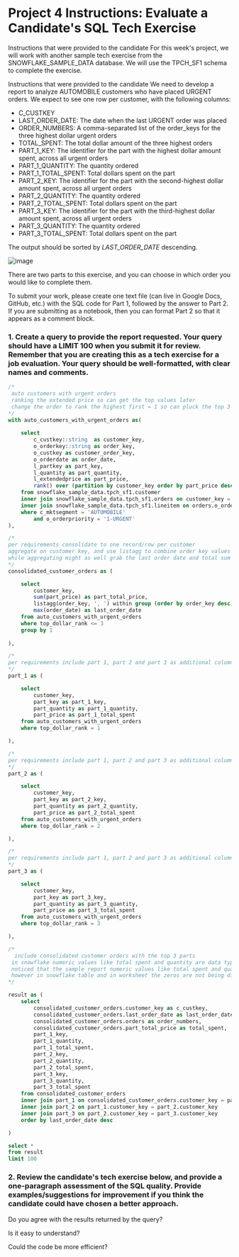 # Project 4 Instructions: Evaluate a Candidate's SQL Tech Exercise
Instructions that were provided to the candidate
For this week's project, we will work with another sample tech exercise from the SNOWFLAKE_SAMPLE_DATA database. We will use the TPCH_SF1 schema to complete the exercise.

Instructions that were provided to the candidate
We need to develop a report to analyze AUTOMOBILE customers who have placed URGENT orders. We expect to see one row per customer, with the following columns:

* C_CUSTKEY
* LAST_ORDER_DATE: The date when the last URGENT order was placed
* ORDER_NUMBERS: A comma-separated list of the order_keys for the three highest dollar urgent orders
* TOTAL_SPENT: The total dollar amount of the three highest orders
* PART_1_KEY: The identifier for the part with the highest dollar amount spent, across all urgent orders 
* PART_1_QUANTITY: The quantity ordered
* PART_1_TOTAL_SPENT: Total dollars spent on the part 
* PART_2_KEY: The identifier for the part with the second-highest dollar amount spent, across all urgent orders  
* PART_2_QUANTITY: The quantity ordered
* PART_2_TOTAL_SPENT: Total dollars spent on the part 
* PART_3_KEY: The identifier for the part with the third-highest dollar amount spent, across all urgent orders 
* PART_3_QUANTITY: The quantity ordered
* PART_3_TOTAL_SPENT: Total dollars spent on the part 

The output should be sorted by *LAST_ORDER_DATE* descending.

![image](https://user-images.githubusercontent.com/8420258/221325864-028914d7-2c05-4314-a7a0-b3159eb06d4a.png)


There are two parts to this exercise, and you can choose in which order you would like to complete them.  

To submit your work, please create one text file (can live in Google Docs, GitHub, etc.) with the SQL code for Part 1, followed by the answer to Part 2. If you are submitting as a notebook, then you can format Part 2 so that it appears as a comment block.

### 1. Create a query to provide the report requested. Your query should have a LIMIT 100 when you submit it for review. Remember that you are creating this as a tech exercise for a job evaluation. Your query should be well-formatted, with clear names and comments.

``` sql
/*
 auto customers with urgent orders
 ranking the extended price so can get the top values later
 change the order to rank the highest first = 1 so can pluck the top 3
*/
with auto_customers_with_urgent_orders as(
	
    select 
        c_custkey::string  as customer_key,
        o_orderkey::string as order_key,  
        o_custkey as customer_order_key,
        o_orderdate as order_date,
        l_partkey as part_key,
        l_quantity as part_quantity,
        l_extendedprice as part_price,
        rank() over (partition by customer_key order by part_price desc) as top_dollar_rank
    from snowflake_sample_data.tpch_sf1.customer
    inner join snowflake_sample_data.tpch_sf1.orders on customer_key = customer_order_key
    inner join snowflake_sample_data.tpch_sf1.lineitem on orders.o_orderkey = lineitem.l_orderkey
    where c_mktsegment = 'AUTOMOBILE'
        and o_orderpriority = '1-URGENT'
),

/*
per requirements consolidate to one record/row per customer
aggregate on customer key, and use listagg to combine order key values into a comma seperated list
while aggregating might as well grab the last order date and total sum on parts
*/
consolidated_customer_orders as (

	select 
    	customer_key,
        sum(part_price) as part_total_price,
        listagg(order_key, ', ') within group (order by order_key desc) as orders,
		max(order_date) as last_order_date
	from auto_customers_with_urgent_orders
    where top_dollar_rank <= 3
    group by 1
   	
),

/* 
per requirements include part 1, part 2 and part 3 as additional columns
*/
part_1 as (

    select 
        customer_key,
        part_key as part_1_key,
        part_quantity as part_1_quantity,
        part_price as part_1_total_spent
    from auto_customers_with_urgent_orders
    where top_dollar_rank = 1

),

/* 
per requirements include part 1, part 2 and part 3 as additional columns
*/
part_2 as (

    select 
        customer_key,
        part_key as part_2_key,
        part_quantity as part_2_quantity,
        part_price as part_2_total_spent
    from auto_customers_with_urgent_orders
    where top_dollar_rank = 2

),

/* 
per requirements include part 1, part 2 and part 3 as additional columns
*/
part_3 as (

    select 
        customer_key,
        part_key as part_3_key,
        part_quantity as part_3_quantity,
        part_price as part_3_total_spent
    from auto_customers_with_urgent_orders
    where top_dollar_rank = 3

),

/* 
  include consolidated customer orders with the top 3 parts
 in snowflake numeric values like total spent and quantity are data types with two places after the decimal
 noticed that the sample report numeric values like total spent and quantity display both positions
 however in snowflake table and in worksheet the zeros are not being displayed 
*/

result as (
    select
        consolidated_customer_orders.customer_key as c_custkey,
        consolidated_customer_orders.last_order_date as last_order_date ,
        consolidated_customer_orders.orders as order_numbers,
        consolidated_customer_orders.part_total_price as total_spent,
        part_1_key,
        part_1_quantity,
        part_1_total_spent,
        part_2_key,
        part_2_quantity,
        part_2_total_spent,
        part_3_key,
        part_3_quantity,
        part_3_total_spent
    from consolidated_customer_orders
    inner join part_1 on consolidated_customer_orders.customer_key = part_1.customer_key 
    inner join part_2 on part_1.customer_key = part_2.customer_key
    inner join part_3 on part_2.customer_key = part_3.customer_key
    order by last_order_date desc

)

select * 
from result
limit 100
```

### 2. Review the candidate's tech exercise below, and provide a one-paragraph assessment of the SQL quality. Provide examples/suggestions for improvement if you think the candidate could have chosen a better approach.

Do you agree with the results returned by the query?

Is it easy to understand?

Could the code be more efficient?
